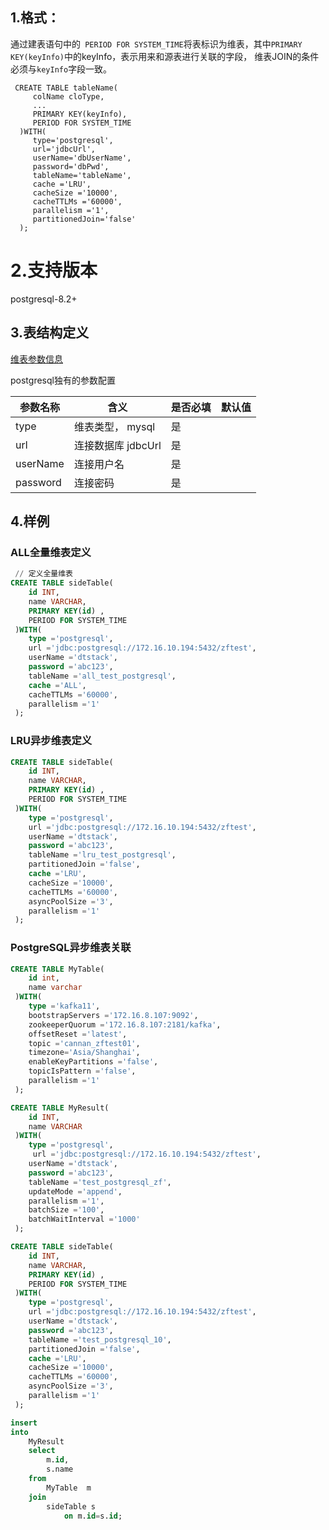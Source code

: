 ## 1.格式：

通过建表语句中的` PERIOD FOR SYSTEM_TIME`将表标识为维表，其中`PRIMARY KEY(keyInfo)`中的keyInfo，表示用来和源表进行关联的字段，
  维表JOIN的条件必须与`keyInfo`字段一致。

```
 CREATE TABLE tableName(
     colName cloType,
     ...
     PRIMARY KEY(keyInfo),
     PERIOD FOR SYSTEM_TIME
  )WITH(
     type='postgresql',
     url='jdbcUrl',
     userName='dbUserName',
     password='dbPwd',
     tableName='tableName',
     cache ='LRU',
     cacheSize ='10000',
     cacheTTLMs ='60000',
     parallelism ='1',
     partitionedJoin='false'
  );
```

# 2.支持版本

 postgresql-8.2+

## 3.表结构定义

 [维表参数信息](docs/plugin/sideParams.md)

postgresql独有的参数配置

| 参数名称 | 含义               | 是否必填 | 默认值 |
| -------- | ------------------ | -------- | ------ |
| type     | 维表类型， mysql   | 是       |        |
| url      | 连接数据库 jdbcUrl | 是       |        |
| userName | 连接用户名         | 是       |        |
| password | 连接密码           | 是       |        |

## 4.样例

### ALL全量维表定义

```sql
 // 定义全量维表
CREATE TABLE sideTable(
    id INT,
    name VARCHAR,
    PRIMARY KEY(id) ,
    PERIOD FOR SYSTEM_TIME
 )WITH(
    type ='postgresql',
    url ='jdbc:postgresql://172.16.10.194:5432/zftest',
    userName ='dtstack',
    password ='abc123',
    tableName ='all_test_postgresql',
    cache ='ALL',
    cacheTTLMs ='60000',
    parallelism ='1'
 );
```

### LRU异步维表定义

```sql
CREATE TABLE sideTable(
    id INT,
    name VARCHAR,
    PRIMARY KEY(id) ,
    PERIOD FOR SYSTEM_TIME
 )WITH(
    type ='postgresql',
    url ='jdbc:postgresql://172.16.10.194:5432/zftest',
    userName ='dtstack',
    password ='abc123',
    tableName ='lru_test_postgresql',
    partitionedJoin ='false',
    cache ='LRU',
    cacheSize ='10000',
    cacheTTLMs ='60000',
    asyncPoolSize ='3',
    parallelism ='1'
 );

```

### PostgreSQL异步维表关联

```sql
CREATE TABLE MyTable(
    id int,
    name varchar
 )WITH(
    type ='kafka11',
    bootstrapServers ='172.16.8.107:9092',
    zookeeperQuorum ='172.16.8.107:2181/kafka',
    offsetReset ='latest',
    topic ='cannan_zftest01',
    timezone='Asia/Shanghai',
    enableKeyPartitions ='false',
    topicIsPattern ='false',
    parallelism ='1'
 );

CREATE TABLE MyResult(
    id INT,
    name VARCHAR
 )WITH(
    type ='postgresql',
     url ='jdbc:postgresql://172.16.10.194:5432/zftest',
    userName ='dtstack',
    password ='abc123',
    tableName ='test_postgresql_zf',
    updateMode ='append',
    parallelism ='1',
    batchSize ='100',
    batchWaitInterval ='1000'
 );

CREATE TABLE sideTable(
    id INT,
    name VARCHAR,
    PRIMARY KEY(id) ,
    PERIOD FOR SYSTEM_TIME
 )WITH(
    type ='postgresql',
    url ='jdbc:postgresql://172.16.10.194:5432/zftest',
    userName ='dtstack',
    password ='abc123',
    tableName ='test_postgresql_10',
    partitionedJoin ='false',
    cache ='LRU',
    cacheSize ='10000',
    cacheTTLMs ='60000',
    asyncPoolSize ='3',
    parallelism ='1'
 );

insert   
into
    MyResult
    select
        m.id,
        s.name     
    from
        MyTable  m    
    join
        sideTable s             
            on m.id=s.id;

```

